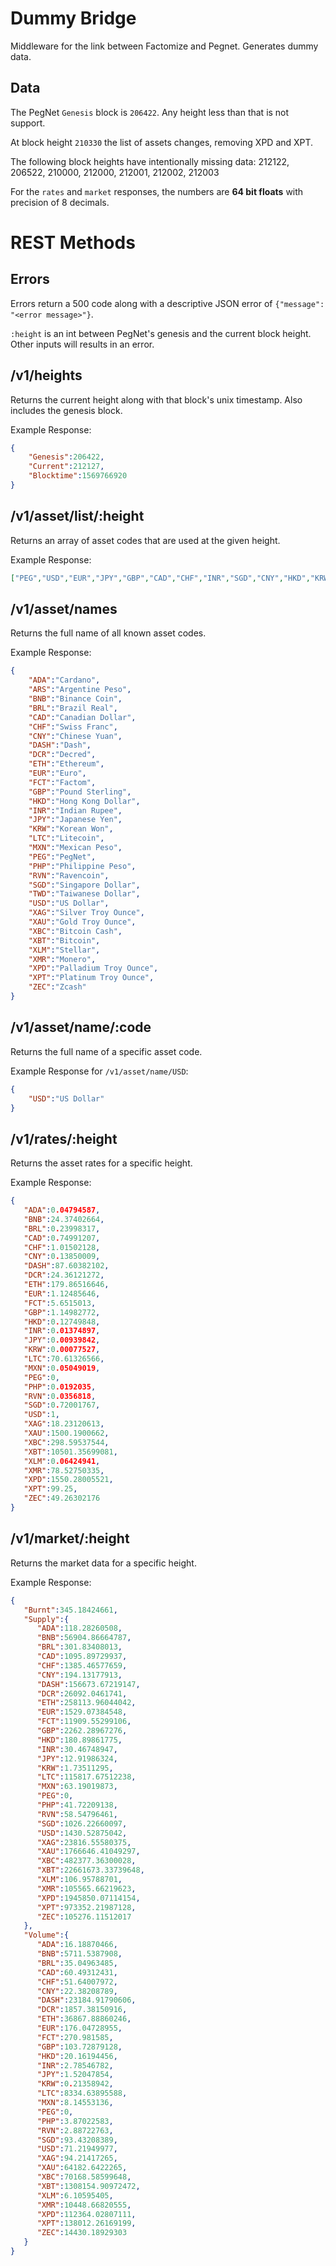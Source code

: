 # Dummy Bridge
Middleware for the link between Factomize and Pegnet. Generates dummy data.

## Data

The PegNet `Genesis` block is `206422`. Any height less than that is not support.

At block height `210330` the list of assets changes, removing XPD and XPT.

The following block heights have intentionally missing data: 212122, 206522, 210000, 212000, 212001, 212002, 212003

For the `rates` and `market` responses, the numbers are **64 bit floats** with precision of 8 decimals.


# REST Methods
## Errors

Errors return a 500 code along with a descriptive JSON error of `{"message": "<error message>"}`.

`:height` is an int between PegNet's genesis and the current block height. Other inputs will results in an error.

## /v1/heights

Returns the current height along with that block's unix timestamp. Also includes the genesis block.

Example Response:
```json
{
    "Genesis":206422,
    "Current":212127,
    "Blocktime":1569766920
}
```

## /v1/asset/list/:height

Returns an array of asset codes that are used at the given height.

Example Response:
```json
["PEG","USD","EUR","JPY","GBP","CAD","CHF","INR","SGD","CNY","HKD","KRW","BRL","PHP","MXN","XAU","XAG","XPD","XPT","XBT","ETH","LTC","RVN","XBC","FCT","BNB","XLM","ADA","XMR","DASH","ZEC","DCR"]
```

## /v1/asset/names

Returns the full name of all known asset codes.

Example Response:
```json
{ 
    "ADA":"Cardano",
    "ARS":"Argentine Peso",
    "BNB":"Binance Coin",
    "BRL":"Brazil Real",
    "CAD":"Canadian Dollar",
    "CHF":"Swiss Franc",
    "CNY":"Chinese Yuan",
    "DASH":"Dash",
    "DCR":"Decred",
    "ETH":"Ethereum",
    "EUR":"Euro",
    "FCT":"Factom",
    "GBP":"Pound Sterling",
    "HKD":"Hong Kong Dollar",
    "INR":"Indian Rupee",
    "JPY":"Japanese Yen",
    "KRW":"Korean Won",
    "LTC":"Litecoin",
    "MXN":"Mexican Peso",
    "PEG":"PegNet",
    "PHP":"Philippine Peso",
    "RVN":"Ravencoin",
    "SGD":"Singapore Dollar",
    "TWD":"Taiwanese Dollar",
    "USD":"US Dollar",
    "XAG":"Silver Troy Ounce",
    "XAU":"Gold Troy Ounce",
    "XBC":"Bitcoin Cash",
    "XBT":"Bitcoin",
    "XLM":"Stellar",
    "XMR":"Monero",
    "XPD":"Palladium Troy Ounce",
    "XPT":"Platinum Troy Ounce",
    "ZEC":"Zcash"
}
```

## /v1/asset/name/:code

Returns the full name of a specific asset code.

Example Response for `/v1/asset/name/USD`:
```json
{
    "USD":"US Dollar"
}
```

## /v1/rates/:height

Returns the asset rates for a specific height. 

Example Response:
```json
{ 
   "ADA":0.04794587,
   "BNB":24.37402664,
   "BRL":0.23998317,
   "CAD":0.74991207,
   "CHF":1.01502128,
   "CNY":0.13850009,
   "DASH":87.60382102,
   "DCR":24.36121272,
   "ETH":179.86516646,
   "EUR":1.12485646,
   "FCT":5.6515013,
   "GBP":1.14982772,
   "HKD":0.12749848,
   "INR":0.01374897,
   "JPY":0.00939842,
   "KRW":0.00077527,
   "LTC":70.61326566,
   "MXN":0.05049019,
   "PEG":0,
   "PHP":0.0192035,
   "RVN":0.0356818,
   "SGD":0.72001767,
   "USD":1,
   "XAG":18.23120613,
   "XAU":1500.1900662,
   "XBC":298.59537544,
   "XBT":10501.35699081,
   "XLM":0.06424941,
   "XMR":78.52750335,
   "XPD":1550.28005521,
   "XPT":99.25,
   "ZEC":49.26302176
}
```

## /v1/market/:height

Returns the market data for a specific height.

Example Response:
```json
{ 
   "Burnt":345.18424661,
   "Supply":{ 
      "ADA":118.28260508,
      "BNB":56904.86664787,
      "BRL":301.83408013,
      "CAD":1095.89729937,
      "CHF":1385.46577659,
      "CNY":194.13177913,
      "DASH":156673.67219147,
      "DCR":26092.0461741,
      "ETH":258113.96044042,
      "EUR":1529.07384548,
      "FCT":11909.55299106,
      "GBP":2262.28967276,
      "HKD":180.89861775,
      "INR":30.46748947,
      "JPY":12.91986324,
      "KRW":1.73511295,
      "LTC":115817.67512238,
      "MXN":63.19019873,
      "PEG":0,
      "PHP":41.72209138,
      "RVN":58.54796461,
      "SGD":1026.22660097,
      "USD":1430.52875042,
      "XAG":23816.55580375,
      "XAU":1766646.41049297,
      "XBC":482377.36300028,
      "XBT":22661673.33739648,
      "XLM":106.95788701,
      "XMR":105565.66219623,
      "XPD":1945850.07114154,
      "XPT":973352.21987128,
      "ZEC":105276.11512017
   },
   "Volume":{ 
      "ADA":16.18870466,
      "BNB":5711.5387908,
      "BRL":35.04963485,
      "CAD":60.49312431,
      "CHF":51.64007972,
      "CNY":22.38208789,
      "DASH":23184.91790606,
      "DCR":1857.38150916,
      "ETH":36867.88860246,
      "EUR":176.04728955,
      "FCT":270.981585,
      "GBP":103.72879128,
      "HKD":20.16194456,
      "INR":2.78546782,
      "JPY":1.52047854,
      "KRW":0.21358942,
      "LTC":8334.63895588,
      "MXN":8.14553136,
      "PEG":0,
      "PHP":3.87022583,
      "RVN":2.88722763,
      "SGD":93.43208389,
      "USD":71.21949977,
      "XAG":94.21417265,
      "XAU":64182.6422265,
      "XBC":70168.58599648,
      "XBT":1308154.90972472,
      "XLM":6.10595405,
      "XMR":10448.66820555,
      "XPD":112364.02807111,
      "XPT":138012.26169199,
      "ZEC":14430.18929303
   }
}
```